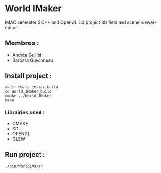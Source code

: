 # World IMaker


IMAC semester 3
C++ and OpenGL 3.3 project
3D field and scene viewer-editor


## Membres :


* Andréa Guillot
* Barbara Guyonneau


## Install project :


````
mkdir World_IMaker_build
cd World_IMaker_build
cmake ../World_IMaker
make
```` 


### Librairies used :


* CMAKE
* SDL
* OPENGL
* GLEW


## Run project :


````
./bin/WorldIMaker
```` 